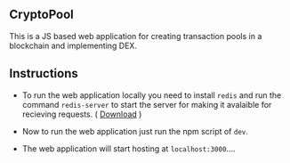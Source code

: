 ## CryptoPool
This is a JS based web application for creating transaction pools in a blockchain and implementing DEX.

## Instructions

* To run the web application locally you need to install `redis` and run the command `redis-server` to start the server for making it avalaible for recieving requests. ( [Download](https://redis.io/download) )

* Now to run the web application just run the npm script of `dev`. 

* The web application will start hosting at `localhost:3000`....
